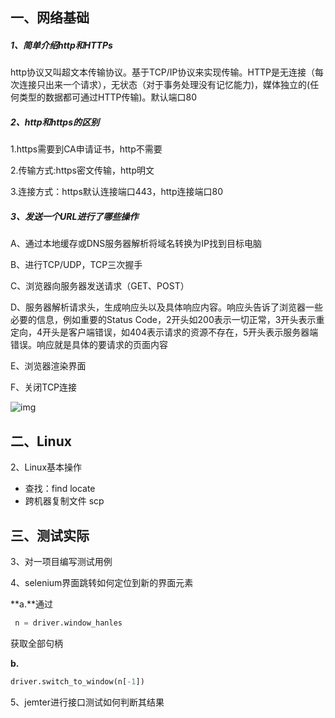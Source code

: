 ## 一、网络基础

##### 1、简单介绍http和HTTPs

http协议又叫超文本传输协议。基于TCP/IP协议来实现传输。HTTP是无连接（每次连接只出来一个请求），无状态（对于事务处理没有记忆能力)，媒体独立的(任何类型的数据都可通过HTTP传输)。默认端口80

##### 2、http和https的区别

1.https需要到CA申请证书，http不需要

2.传输方式:https密文传输，http明文

3.连接方式：https默认连接端口443，http连接端口80

##### 3、发送一个URL进行了哪些操作

A、通过本地缓存或DNS服务器解析将域名转换为IP找到目标电脑

B、进行TCP/UDP，TCP三次握手

C、浏览器向服务器发送请求（GET、POST）

D、服务器解析请求头，生成响应头以及具体响应内容。响应头告诉了浏览器一些必要的信息，例如重要的Status Code，2开头如200表示一切正常，3开头表示重定向，4开头是客户端错误，如404表示请求的资源不存在，5开头表示服务器端错误。响应就是具体的要请求的页面内容

E、浏览器渲染界面

F、关闭TCP连接

![img](file:///C:\Users\Administrator\AppData\Local\Temp\ksohtml17268\wps1.jpg)





## 二、Linux

2、Linux基本操作

- 查找：find  locate
- 跨机器复制文件 scp



## 三、测试实际

3、对一项目编写测试用例

4、selenium界面跳转如何定位到新的界面元素

**a.**通过

```python
 n = driver.window_hanles
```

获取全部句柄

**b.**

```python
driver.switch_to_window(n[-1])
```

5、jemter进行接口测试如何判断其结果




